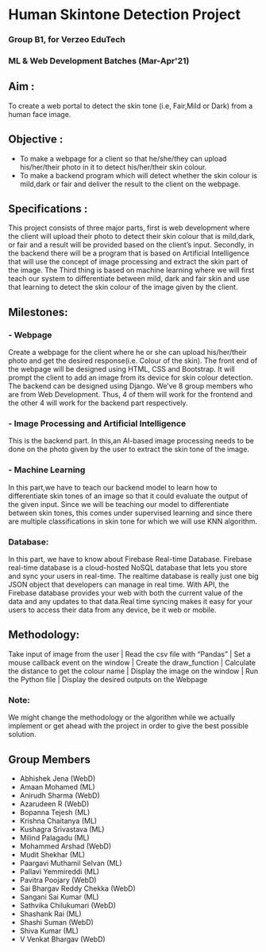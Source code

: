 # Human Skintone Detection Project
### Group B1, for Verzeo EduTech
### ML & Web Development Batches (Mar-Apr'21)

## Aim :
To create a web portal to detect the skin tone (i.e, Fair,Mild or Dark) from a human face image.

## Objective :
- To make a webpage for a client so that he/she/they can upload his/her/their photo in it to detect his/her/their skin colour.
- To make a backend program which will detect whether the skin colour is mild,dark or fair and deliver the result to the client on the webpage.

## Specifications :
This project consists of three major parts, first is web development where the client will upload their photo to detect their skin colour that is mild,dark, or fair and a result will be provided based on the client’s input. 
Secondly, in the backend there will be a program that is based on Artificial Intelligence that will use the concept of image processing and extract the skin part of the image. 
The Third thing is based on machine learning where we will first teach our system to differentiate between mild, dark and fair skin and use that learning to detect the skin colour of the image given by the client.



## Milestones:
### - Webpage
Create a webpage for the client where he or she can upload his/her/their photo and get the desired response(i.e. Colour of the skin). 
The front end of the webpage will be designed using HTML, CSS and Bootstrap. It will prompt the client to add an image from its device for skin colour detection.
The backend can be designed using Django.
We’ve 8 group members who are from Web Development. Thus, 4 of them will work for the frontend and the other 4 will work for the backend part respectively.
### - Image Processing and Artificial Intelligence
This is the backend part. In this,an AI-based image processing needs to be done on the photo given by the user  to extract the skin tone of the image. 
### - Machine Learning
In this part,we have to teach our backend model to learn how to differentiate  skin tones of an image so that it could evaluate the output of the given input. Since we will be teaching our model to differentiate between skin tones, this comes under supervised learning and since there are multiple classifications in skin tone for which we will use KNN algorithm. 

### Database:
In this part, we have to know about Firebase Real-time Database. Firebase real-time database is a cloud-hosted NoSQL database that lets you store and sync your users in real-time. The realtime database is really just one big JSON  object that developers can manage in real time. With API, the Firebase database provides your web with both the current value of the data and any updates to that data.Real time syncing makes it easy for your users to access their data from any device, be it web or mobile. 

## Methodology:

Take input of image from the user
             |
Read the csv file with “Pandas”
             |
Set a mouse callback event on the window
             |
Create the draw_function
             |
Calculate the distance to get the colour name
             |
Display the image on the window
             |
Run the Python file
             |
Display the desired outputs on the Webpage

### Note: 
We might change the methodology or the algorithm while we actually implement or get ahead with the project in order to give the best possible solution.

## Group Members
- Abhishek Jena (WebD)
- Amaan Mohamed (ML)
- Anirudh Sharma (WebD)
- Azarudeen R (WebD)
- Bopanna Tejesh (ML)
- Krishna Chaitanya (ML)
- Kushagra Srivastava (ML)
- Milind Palagadu (ML)
- Mohammed Arshad (WebD)
- Mudit Shekhar (ML)
- Paargavi Muthamil Selvan (ML)
- Pallavi Yemmireddi (ML)
- Pavitra Poojary (WebD)
- Sai Bhargav Reddy Chekka (WebD)
- Sangani Sai Kumar (ML)
- Sathvika Chilukumari (WebD)
- Shashank Rai (ML)
- Shashi Suman (WebD)
- Shiva Kumar (ML)
- V Venkat Bhargav (WebD)





